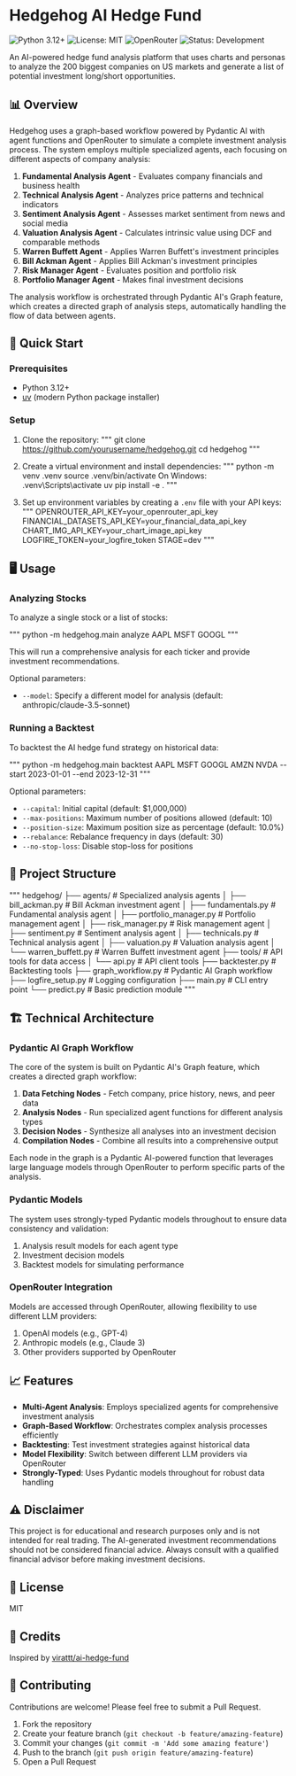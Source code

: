 # Hedgehog AI Hedge Fund

![Python 3.12+](https://img.shields.io/badge/python-3.12+-blue.svg)
![License: MIT](https://img.shields.io/badge/License-MIT-yellow.svg)
![OpenRouter](https://img.shields.io/badge/API-OpenRouter-orange.svg)
![Status: Development](https://img.shields.io/badge/Status-Development-green.svg)

An AI-powered hedge fund analysis platform that uses charts and personas to analyze the 200 biggest companies on US markets and generate a list of potential investment long/short opportunities.

## 📊 Overview

Hedgehog uses a graph-based workflow powered by Pydantic AI with agent functions and OpenRouter to simulate a complete investment analysis process. The system employs multiple specialized agents, each focusing on different aspects of company analysis:

1. **Fundamental Analysis Agent** - Evaluates company financials and business health
2. **Technical Analysis Agent** - Analyzes price patterns and technical indicators
3. **Sentiment Analysis Agent** - Assesses market sentiment from news and social media
4. **Valuation Analysis Agent** - Calculates intrinsic value using DCF and comparable methods
5. **Warren Buffett Agent** - Applies Warren Buffett's investment principles
6. **Bill Ackman Agent** - Applies Bill Ackman's investment principles
7. **Risk Manager Agent** - Evaluates position and portfolio risk
8. **Portfolio Manager Agent** - Makes final investment decisions

The analysis workflow is orchestrated through Pydantic AI's Graph feature, which creates a directed graph of analysis steps, automatically handling the flow of data between agents.

## 🚀 Quick Start

### Prerequisites

- Python 3.12+
- [uv](https://github.com/astral-sh/uv) (modern Python package installer)

### Setup

1. Clone the repository:
"""
git clone https://github.com/yourusername/hedgehog.git 
cd hedgehog
"""

2. Create a virtual environment and install dependencies:
"""
python -m venv .venv
source .venv/bin/activate
On Windows:
.venv\Scripts\activate
uv pip install -e .
"""

4. Set up environment variables by creating a `.env` file with your API keys:
"""
OPENROUTER_API_KEY=your_openrouter_api_key
FINANCIAL_DATASETS_API_KEY=your_financial_data_api_key
CHART_IMG_API_KEY=your_chart_image_api_key
LOGFIRE_TOKEN=your_logfire_token
STAGE=dev
"""

## 🖥️ Usage

### Analyzing Stocks

To analyze a single stock or a list of stocks:

"""
python -m hedgehog.main analyze AAPL MSFT GOOGL
"""

This will run a comprehensive analysis for each ticker and provide investment recommendations.

Optional parameters:
- `--model`: Specify a different model for analysis (default: anthropic/claude-3.5-sonnet)

### Running a Backtest

To backtest the AI hedge fund strategy on historical data:

"""
python -m hedgehog.main backtest AAPL MSFT GOOGL AMZN NVDA --start 2023-01-01 --end 2023-12-31
"""

Optional parameters:
- `--capital`: Initial capital (default: $1,000,000)
- `--max-positions`: Maximum number of positions allowed (default: 10)
- `--position-size`: Maximum position size as percentage (default: 10.0%)
- `--rebalance`: Rebalance frequency in days (default: 30)
- `--no-stop-loss`: Disable stop-loss for positions

## 📂 Project Structure

"""
hedgehog/
├── agents/                   # Specialized analysis agents
│   ├── bill_ackman.py        # Bill Ackman investment agent
│   ├── fundamentals.py       # Fundamental analysis agent
│   ├── portfolio_manager.py  # Portfolio management agent
│   ├── risk_manager.py       # Risk management agent
│   ├── sentiment.py          # Sentiment analysis agent
│   ├── technicals.py         # Technical analysis agent
│   ├── valuation.py          # Valuation analysis agent
│   └── warren_buffett.py     # Warren Buffett investment agent
├── tools/                    # API tools for data access
│   └── api.py                # API client tools
├── backtester.py             # Backtesting tools
├── graph_workflow.py         # Pydantic AI Graph workflow
├── logfire_setup.py          # Logging configuration
├── main.py                   # CLI entry point
└── predict.py                # Basic prediction module
"""

## 🏗️ Technical Architecture

### Pydantic AI Graph Workflow

The core of the system is built on Pydantic AI's Graph feature, which creates a directed graph workflow:

1. **Data Fetching Nodes** - Fetch company, price history, news, and peer data
2. **Analysis Nodes** - Run specialized agent functions for different analysis types
3. **Decision Nodes** - Synthesize all analyses into an investment decision
4. **Compilation Nodes** - Combine all results into a comprehensive output

Each node in the graph is a Pydantic AI-powered function that leverages large language models through OpenRouter to perform specific parts of the analysis.

### Pydantic Models

The system uses strongly-typed Pydantic models throughout to ensure data consistency and validation:

1. Analysis result models for each agent type
2. Investment decision models
3. Backtest models for simulating performance

### OpenRouter Integration

Models are accessed through OpenRouter, allowing flexibility to use different LLM providers:

1. OpenAI models (e.g., GPT-4)
2. Anthropic models (e.g., Claude 3)
3. Other providers supported by OpenRouter

## 📈 Features

- **Multi-Agent Analysis**: Employs specialized agents for comprehensive investment analysis
- **Graph-Based Workflow**: Orchestrates complex analysis processes efficiently
- **Backtesting**: Test investment strategies against historical data
- **Model Flexibility**: Switch between different LLM providers via OpenRouter
- **Strongly-Typed**: Uses Pydantic models throughout for robust data handling

## ⚠️ Disclaimer

This project is for educational and research purposes only and is not intended for real trading. The AI-generated investment recommendations should not be considered financial advice. Always consult with a qualified financial advisor before making investment decisions.

## 📄 License

MIT

## 👏 Credits

Inspired by [virattt/ai-hedge-fund](https://github.com/virattt/ai-hedge-fund)

## 🤝 Contributing

Contributions are welcome! Please feel free to submit a Pull Request.

1. Fork the repository
2. Create your feature branch (`git checkout -b feature/amazing-feature`)
3. Commit your changes (`git commit -m 'Add some amazing feature'`)
4. Push to the branch (`git push origin feature/amazing-feature`)
5. Open a Pull Request
